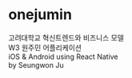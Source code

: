 # onejumin

고려대학교 혁신트렌드와 비즈니스 모델  
W3 원주민 어플리케이션  
iOS & Android using React Native  
by Seungwon Ju